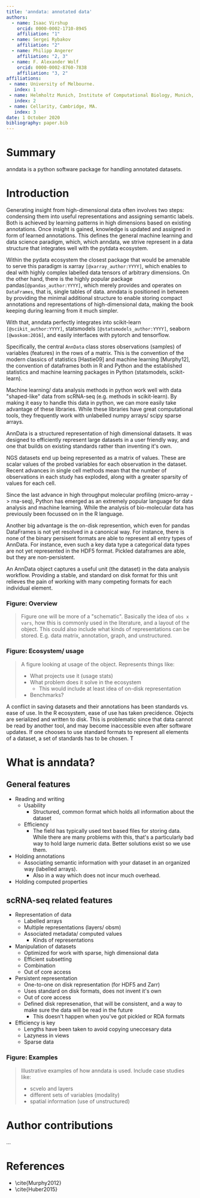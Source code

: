 ```yaml
---
title: 'anndata: annotated data'
authors:
  - name: Isaac Virshup
    orcid: 0000-0002-1710-8945
    affiliation: "1"    
  - name: Sergei Rybakov
    affiliation: "2"
  - name: Philipp Angerer
    affiliation: "2, 3"    
  - name: F. Alexander Wolf
    orcid: 0000-0002-8760-7838
    affiliation: "3, 2"
affiliations:
 - name: University of Melbourne.
   index: 1
 - name: Helmholtz Munich, Institute of Computational Biology, Munich, Germany.
   index: 2
 - name: Cellarity, Cambridge, MA.
   index: 3
date: 1 October 2020
bibliography: paper.bib
---
```

 
# Summary

anndata is a python software package for handling annotated datasets.

# Introduction

Generating insight from high-dimensional data often involves two steps: condensing them into useful representations and assigning semantic labels. Both is achieved by learning patterns in high dimensions based on existing annotations. Once insight is gained, knowledge is updated and assigned in form of learned annotations. This defines the general machine learning and data science paradigm, which, which anndata, we strive represent in a data structure that integrates well with the pytdata ecosystem.

Within the pydata ecosystem the closest package that would be amenable to serve this paradigm is xarray `[@xarray_author:YYYY]`, which enables to deal with highly complex labelled data tensors of arbitrary dimensions. On the other hand, there is the highly popular package pandas`[@pandas_author:YYYY]`, which merely provides and operates on `DataFrames`, that is, single tables of data. anndata is positioned in between by providing the minimal additional structure to enable storing compact annotations and representations of high-dimensional data, making the book keeping during learning from it much simpler.

With that, anndata perfectly integrates into scikit-learn `[@scikit_author:YYYY]`, statsmodels `[@statsmodels_author:YYYY]`, seaborn `[@waskom:2016]`, and easily interfaces with pytorch and tensorflow.

Specifically, the central `AnnData` class stores observations (samples) of variables (features) in the rows of a matrix. This is the convention of the modern classics of statistics [Hastie09] and machine learning [Murphy12], the convention of dataframes both in R and Python and the established statistics and machine learning packages in Python (statsmodels, scikit-learn).

Machine learning/ data analysis methods in python work well with data "shaped-like" data from scRNA-seq (e.g. methods in scikit-learn).
By making it easy to handle this data in python, we can more easily take advantage of these libraries. While these libraries have great computational tools, they frequently work with unlabelled numpy arrays/ scipy sparse arrays.

AnnData is a structured representation of high dimensional datasets. It was designed to efficiently represent large datasets in a user friendly way, and one that builds on existing standards rather than inventing it's own.

NGS datasets end up being represented as a matrix of values. These are scalar values of the probed variables for each observation in the dataset.
Recent advances in single cell methods mean that the number of observations in each study has exploded, along with a greater sparsity of values for each cell.

<!-- Why do this in python/ what's the difference from SingleCellExperiment. -->

Since the last advance in high throughput molecular profiling (micro-array -> rna-seq), Python has emerged as an extremely popular language for data analysis and machine learning.
While the analysis of bio-molecular data has previously been focussed on in the R language.

Another big advantage is the on-disk represention, which even for pandas DataFrames is not yet resolved in a canonical way. For instance, there is none of the binary persisent formats are able to represent all entry types of AnnData. For instance, even such a key data type a categorical data types are not yet represented in the HDF5 format. Pickled dataframes are able, but they are non-persistent. 

An AnnData object captures a useful unit (the dataset) in the data analysis workflow. Providing a stable, and standard on disk format for this unit relieves the pain of working with many competing formats for each individual element.

### Figure: Overview

> Figure one will be more of a "schematic". Basically the idea of `obs x vars`, how this is commonly used in the literature, and a layout of the object. This could also include what kinds of representations can be stored. E.g. data matrix, annotation, graph, and unstructured.


### Figure: Ecosystem/ usage

> A figure looking at usage of the object. Represents things like:
> * What projects use it (usage stats)
> * What problem does it solve in the ecosystem
>   * This would include at least idea of on-disk representation
> * Benchmarks?

A conflict in saving datasets and their annotations has been standards vs. ease of use. In the R ecosystem, ease of use has taken precidence. Objects are serialized and written to disk. This is problematic since that data cannot be read by another tool, and may become inaccessible even after software updates. If one chooses to use standard formats to represent all elements of a dataset, a set of standards has to be chosen. T

<!-- 
I think a big part of the value proposition of AnnData is that the representation works well with the kinds of operations we want to do with single cell data. 
It fits the semantics of the problem well. How do I describe these semantics.
-->

# What is anndata?

## General features

* Reading and writing
    * Usability
        * Structured, common format which holds all information about the dataset
    * Efficiency
        * The field has typically used text based files for storing data. While there are many problems with this, that's a particularly bad way to hold large numeric data. Better solutions exist so we use them.
* Holding annotations
    * Associating semantic information with your dataset in an organized way (labelled arrays).
        * Also in a way which does not incur much overhead.
* Holding computed properties

## scRNA-seq related features

* Representation of data
    * Labelled arrays
    * Multiple representations (layers/ obsm)
    * Associated metadata/ computed values
        * Kinds of representations
* Manipulation of datasets
    * Optimized for work with sparse, high dimensional data
    * Efficient subsetting
    * Combination
    * Out of core access
* Persistent representation
    * One-to-one on disk representation (for HDF5 and Zarr)
    * Uses standard on disk formats, does not invent it's own
    * Out of core access
    * Defined disk represenation, that will be consistent, and a way to make sure the data will be read in the future
        * This doesn't happen when you've got pickled or RDA formats
* Efficiency is key
    * Lengths have been taken to avoid copying uneccesary data
    * Lazyness in views
    * Sparse data

### Figure: Examples

> Illustrative examples of how anndata is used. Include case studies like:
> * scvelo and layers
> * different sets of variables (modality)
> * spatial information (use of unstructured)

# Author contributions

...

# References

* \cite{Murphy2012}
* \cite{Huber2015}